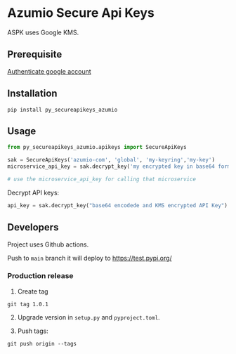 # Azumio Secure Api Keys

ASPK uses Google KMS.

## Prerequisite

[Authenticate google account](https://cloud.google.com/docs/authentication/production)

## Installation

```
pip install py_secureapikeys_azumio
```

## Usage

```python
from py_secureapikeys_azumio.apikeys import SecureApiKeys

sak = SecureApiKeys('azumio-com', 'global', 'my-keyring','my-key')
microservice_api_key = sak.decrypt_key('my encrypted key in base64 format')

# use the microservice_api_key for calling that microservice
```

Decrypt API keys:

```python
api_key = sak.decrypt_key("base64 encodede and KMS encrypted API Key")
```

## Developers

Project uses Github actions.

Push to `main` branch it will deploy to https://test.pypi.org/

### Production release

1. Create tag

```
git tag 1.0.1
```

2. Upgrade version in `setup.py` and `pyproject.toml`.

3. Push tags:

```
git push origin --tags
```
